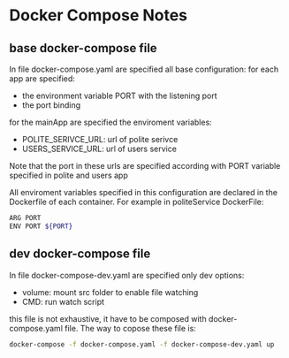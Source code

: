 # Docker Compose Notes

## base docker-compose file
In file docker-compose.yaml are specified all base configuration:
for each app are specified:
+ the environment variable PORT with the listening port
+ the port binding

for the mainApp are specified the enviroment variables:
+ POLITE_SERIVCE_URL: url of polite serivce
+ USERS_SERVICE_URL: url of users service

Note that the port in these urls are specified according with PORT variable specified in
polite and users app

All enviroment variables specified in this configuration are declared in the Dockerfile
of each container.
For example in politeService DockerFile:
```bash
ARG PORT
ENV PORT ${PORT}
```

## dev docker-compose file

In file docker-compose-dev.yaml are specified only dev
options:
+ volume: mount src folder to enable file watching
+ CMD: run watch script

this file is not exhaustive, it have to be composed with
docker-compose.yaml file.
The way to copose these file is:
```bash
docker-compose -f docker-compose.yaml -f docker-compose-dev.yaml up
```


